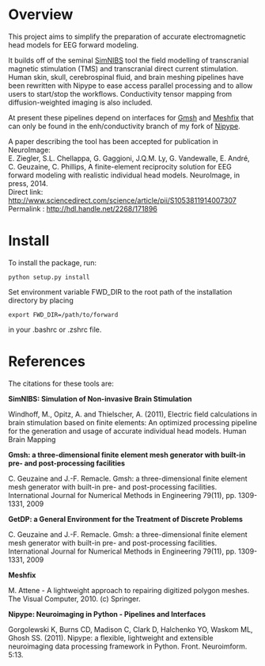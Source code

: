 # Overview

This project aims to simplify the preparation of accurate electromagnetic head models for EEG forward modeling.

It builds off of the seminal [SimNIBS](http://simnibs.org/) tool the field modelling of transcranial magnetic stimulation (TMS) and transcranial direct current stimulation. Human skin, skull, cerebrospinal fluid, and brain meshing pipelines have been rewritten with Nipype to ease access parallel processing and to allow users to start/stop the workflows. Conductivity tensor mapping from diffusion-weighted imaging is also included.

At present these pipelines depend on interfaces for [Gmsh](http://geuz.org/gmsh/) and [Meshfix](https://code.google.com/p/meshfix/) that can only be found in the enh/conductivity branch of my fork of [Nipype](https://github.com/swederik/nipype). 

A paper describing the tool has been accepted for publication in NeuroImage:  
E. Ziegler, S.L. Chellappa, G. Gaggioni, J.Q.M. Ly, G. Vandewalle, E. André, C. Geuzaine, C. Phillips, A finite-element reciprocity solution for EEG forward modeling with realistic individual head models. NeuroImage, in press, 2014.  
Direct link: http://www.sciencedirect.com/science/article/pii/S1053811914007307  
Permalink : http://hdl.handle.net/2268/171896

# Install

To install the package, run:

    python setup.py install

Set environment variable FWD_DIR to the root path of the installation directory by placing

    export FWD_DIR=/path/to/forward

in your .bashrc or .zshrc file.
# References
The citations for these tools are:

**SimNIBS: Simulation of Non-invasive Brain Stimulation**

Windhoff, M., Opitz, A. and Thielscher, A. (2011), Electric field calculations in brain stimulation based on finite elements: An optimized processing pipeline for the generation and usage of accurate individual head models. Human Brain Mapping

**Gmsh: a three-dimensional finite element mesh generator with built-in pre- and post-processing facilities**

C. Geuzaine and J.-F. Remacle. Gmsh: a three-dimensional finite element mesh generator with built-in pre- and post-processing facilities. International Journal for Numerical Methods in Engineering 79(11), pp. 1309-1331, 2009

**GetDP: a General Environment for the Treatment of Discrete Problems**

C. Geuzaine and J.-F. Remacle. Gmsh: a three-dimensional finite element mesh generator with built-in pre- and post-processing facilities. International Journal for Numerical Methods in Engineering 79(11), pp. 1309-1331, 2009

**Meshfix**

M. Attene - A lightweight approach to repairing digitized polygon meshes.
The Visual Computer, 2010. (c) Springer.

**Nipype: Neuroimaging in Python - Pipelines and Interfaces**

Gorgolewski K, Burns CD, Madison C, Clark D, Halchenko YO, Waskom ML, Ghosh SS. (2011). Nipype: a flexible, lightweight and extensible neuroimaging data processing framework in Python. Front. Neuroimform. 5:13.
